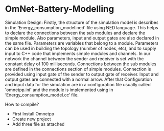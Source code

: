 # OmNet-Battery-Modelling
Simulation Design:
Firstly, the structure of the simulation model is describes in the ‘Energy_consumption_model.ned’ file using NED
language. This helps to declare the connections between the sub modules and declare the simple module. Also
parameters, input and output gates are also declared in the same file. Parameters are variables that belong to a module.
Parameters can be used in building the topology (number of nodes, etc), and to supply input to C++ code that
implements simple modules and channels. In our network the channel between the sender and receiver is set with the
constant delay of 100 milliseconds.
Connections between the sub modules are defined in the connections section of simple modules. Connection is provided
using input gate of the sender to output gate of receiver. Input and output gates are connected with a normal arrow. After
that Configuration and input data for the simulation are in a configuration file usually called 'omnetpp.ini' and the
module is implemented using in ‘Energy_consumption_model.cc’ file.

How to compile?
- First Install Omnetpp
- Create new project
- Add three file as attached
